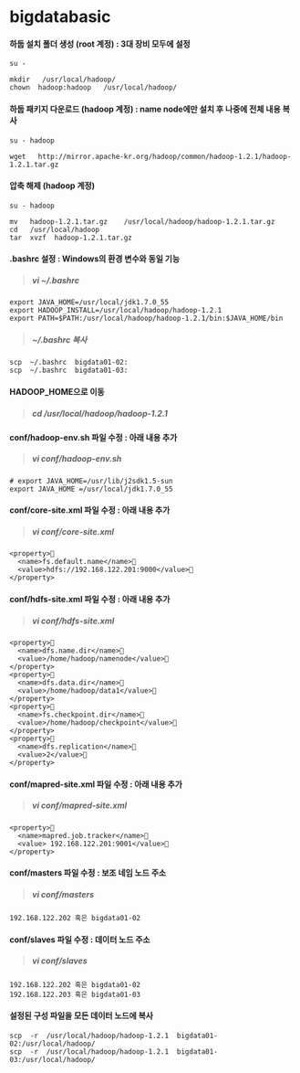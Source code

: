 bigdatabasic
============



#### 하둡 설치 폴더 생성 (root 계정)  : 3대 장비 모두에 설정

    su - 
    
    mkdir   /usr/local/hadoop/
    chown  hadoop:hadoop   /usr/local/hadoop/ 

#### 하둡 패키지 다운로드 (hadoop 계정) : name node에만 설치 후 나중에 전체 내용 복사

    su - hadoop
    
    wget   http://mirror.apache-kr.org/hadoop/common/hadoop-1.2.1/hadoop-1.2.1.tar.gz

#### 압축  해제 (hadoop 계정)

    su - hadoop 
    
    mv   hadoop-1.2.1.tar.gz    /usr/local/hadoop/hadoop-1.2.1.tar.gz 
    cd   /usr/local/hadoop
    tar  xvzf  hadoop-1.2.1.tar.gz

#### .bashrc 설정 : Windows의 환경 변수와 동일 기능
>##### vi  ~/.bashrc 

    export JAVA_HOME=/usr/local/jdk1.7.0_55
    export HADOOP_INSTALL=/usr/local/hadoop/hadoop-1.2.1
    export PATH=$PATH:/usr/local/hadoop/hadoop-1.2.1/bin:$JAVA_HOME/bin
    
>##### ~/.bashrc 복사

    scp  ~/.bashrc  bigdata01-02:
    scp  ~/.bashrc  bigdata01-03:

#### HADOOP_HOME으로 이동
>##### cd  /usr/local/hadoop/hadoop-1.2.1


#### conf/hadoop-env.sh 파일 수정 : 아래 내용 추가
>##### vi  conf/hadoop-env.sh

    # export JAVA_HOME=/usr/lib/j2sdk1.5-sun
    export JAVA_HOME =/usr/local/jdk1.7.0_55


#### conf/core-site.xml 파일 수정 : 아래 내용 추가
>##### vi  conf/core-site.xml

    <property>	
      <name>fs.default.name</name>	
      <value>hdfs://192.168.122.201:9000</value>
    </property>


#### conf/hdfs-site.xml 파일 수정 : 아래 내용 추가
>##### vi conf/hdfs-site.xml 

    <property>	
      <name>dfs.name.dir</name>	
      <value>/home/hadoop/namenode</value>
    </property>
    <property>	
      <name>dfs.data.dir</name>	
      <value>/home/hadoop/data1</value>
    </property>
    <property>	
      <name>fs.checkpoint.dir</name>	
      <value>/home/hadoop/checkpoint</value>
    </property>
    <property>	
      <name>dfs.replication</name>	
      <value>2</value>
    </property>


#### conf/mapred-site.xml 파일 수정 : 아래 내용 추가
>##### vi  conf/mapred-site.xml 

    <property>	
      <name>mapred.job.tracker</name>	
      <value> 192.168.122.201:9001</value>
    </property>

#### conf/masters 파일 수정 : 보조 네임 노드 주소
>##### vi conf/masters 

    192.168.122.202 혹은 bigdata01-02

#### conf/slaves 파일 수정 : 데이터 노드 주소
>##### vi  conf/slaves 

    192.168.122.202 혹은 bigdata01-02
    192.168.122.203 혹은 bigdata01-03


#### 설정된 구성 파일을 모든 데이터 노드에 복사

    scp  -r  /usr/local/hadoop/hadoop-1.2.1  bigdata01-02:/usr/local/hadoop/
    scp  -r  /usr/local/hadoop/hadoop-1.2.1  bigdata01-03:/usr/local/hadoop/






